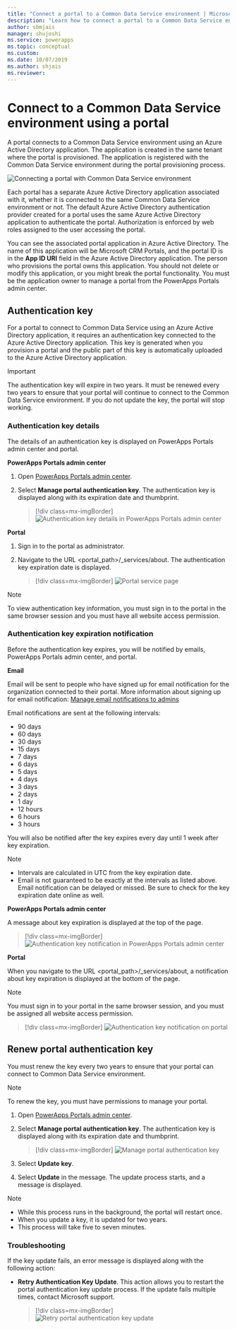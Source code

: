 ```yaml
---
title: "Connect a portal to a Common Data Service environment | MicrosoftDocs"
description: "Learn how to connect a portal to a Common Data Service environment and how to renew the authentication key."
author: sbmjais
manager: shujoshi
ms.service: powerapps
ms.topic: conceptual
ms.custom: 
ms.date: 10/07/2019
ms.author: shjais
ms.reviewer:
---
```


# Connect to a Common Data Service environment using a portal

A portal connects to a Common Data Service environment using an Azure Active Directory application. The application is created in the same tenant where the portal is provisioned. The application is registered with the Common Data Service environment during the portal provisioning process.

![Connecting a portal with Common Data Service environment](../media/connect-with-dynamics.png "Connecting a portal with Common Data Service environment")

Each portal has a separate Azure Active Directory application associated with it, whether it is connected to the same Common Data Service environment or not. The default Azure Active Directory authentication provider created for a portal uses the same Azure Active Directory application to authenticate the portal. Authorization is enforced by web roles assigned to the user accessing the portal.

You can see the associated portal application in Azure Active Directory. The name of this application will be Microsoft CRM Portals, and the portal ID is in the **App ID URI** field in the Azure Active Directory application. The person who provisions the portal owns this application. You should not delete or modify this application, or you might break the portal functionality. You must be the application owner to manage a portal from the PowerApps Portals admin center.

## Authentication key

For a portal to connect to Common Data Service using an Azure Active Directory application, it requires an authentication key connected to the Azure Active Directory application. This key is generated when you provision a portal and the public part of this key is automatically uploaded to the Azure Active Directory application.

> [!IMPORTANT]
> The authentication key will expire in two years. It must be renewed every two years to ensure that your portal will continue to connect to the Common Data Service environment. If you do not update the key, the portal will stop working.  

### Authentication key details

The details of an authentication key is displayed on PowerApps Portals admin center and portal.

**PowerApps Portals admin center**

1. Open [PowerApps Portals admin center](admin-overview.md).

2. Select **Manage portal authentication key**. The authentication key is displayed along with its expiration date and thumbprint.

   > [!div class=mx-imgBorder]
   > ![Authentication key details in PowerApps Portals admin center](../media/manage-auth-key.png "Authentication key details in PowerApps Portals admin center")

**Portal**

1. Sign in to the portal as administrator.

2. Navigate to the URL <portal_path>/_services/about. The authentication key expiration date is displayed. 

   > [!div class=mx-imgBorder]
   > ![Portal service page](../media/portal-services-page.png "Portal service page")

> [!NOTE]
> To view authentication key information, you must sign in to the portal in the same browser session and you must have all website access permission.

### Authentication key expiration notification

Before the authentication key expires, you will be notified by emails, PowerApps Portals admin center, and portal.

**Email**

Email will be sent to people who have signed up for email notification for the organization connected to their portal. More information about signing up for email notification: [Manage email notifications to admins](https://docs.microsoft.com/en-us/dynamics365/customer-engagement/admin/manage-email-notifications)

Email notifications are sent at the following intervals: 
- 90 days 
- 60 days 
- 30 days 
- 15 days 
- 7 days 
- 6 days 
- 5 days 
- 4 days 
- 3 days 
- 2 days 
- 1 day 
- 12 hours 
- 6 hours 
- 3 hours

You will also be notified after the key expires every day until 1 week after key expiration.

> [!NOTE]
> - Intervals are calculated in UTC from the key expiration date.
> - Email is not guaranteed to be exactly at the intervals as listed above. Email notification can be delayed or missed. Be sure to check for the key expiration date online as well.

**PowerApps Portals admin center**

A message about key expiration is displayed at the top of the page.

> [!div class=mx-imgBorder]
> ![Authentication key notification in PowerApps Portals admin center](../media/portal-admin-center-auth-notif.png "Authentication key notification in PowerApps Portals admin center")

**Portal**

When you navigate to the URL <portal_path>/_services/about, a notification about key expiration is displayed at the bottom of the page.

> [!NOTE]
> You must sign in to your portal in the same browser session, and you must be assigned all website access permission.

> [!div class=mx-imgBorder]
> ![Authentication key notification on portal](../media/portal-service-page-auth-notif.png "Authentication key notification on portal")

## Renew portal authentication key

You must renew the key every two years to ensure that your portal can connect to Common Data Service environment.

> [!NOTE]
> To renew the key, you must have permissions to manage your portal.

1. Open [PowerApps Portals admin center](admin-overview.md).

2. Select **Manage portal authentication key**. The authentication key is displayed along with its expiration date and thumbprint.

    > [!div class=mx-imgBorder]
    > ![Manage portal authentication key](../media/manage-portal-auth-key.png "Manage portal authentication key")

3. Select **Update key**.

4. Select **Update** in the message. The update process starts, and a message is displayed.

> [!NOTE]
> - While this process runs in the background, the portal will restart once.
> - When you update a key, it is updated for two years.
> - This process will take five to seven minutes.

### Troubleshooting

If the key update fails, an error message is displayed along with the following action:

- **Retry Authentication Key Update**. This action allows you to restart the portal authentication key update process. If the update fails multiple times, contact Microsoft support.

    > [!div class=mx-imgBorder]
    > ![Retry portal authentication key update](../media/retry-auth-key-update.png "Retry portal authentication key update")